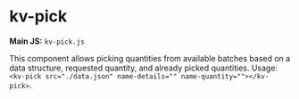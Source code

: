 # kv-pick

**Main JS:** `kv-pick.js`

This component allows picking quantities from available batches based on a data structure, requested quantity, and already picked quantities. Usage: `<kv-pick src="./data.json" name-details="" name-quantity=""></kv-pick>`.